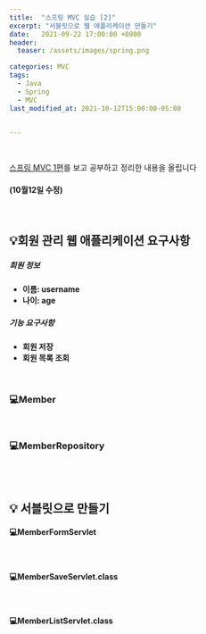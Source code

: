 ```yaml
---
title:  "스프링 MVC 실습 [2]"
excerpt: "서블릿으로 웹 애플리케이션 만들기"
date:   2021-09-22 17:00:00 +0900
header:
  teaser: /assets/images/spring.png

categories: MVC
tags:
  - Java
  - Spring
  - MVC
last_modified_at: 2021-10-12T15:00:00-05:00


---
```


<br/>

[스프링 MVC 1편](https://www.inflearn.com/course/%EC%8A%A4%ED%94%84%EB%A7%81-mvc-1/dashboard)를 보고 공부하고 정리한 내용을 올립니다

#### (10월12일 수정)

<br/>

## 💡회원 관리 웹 애플리케이션 요구사항

##### 회원 정보

- **이름: username**
- **나이: age**

##### 기능 요구사항

- **회원 저장**
- **회원 목록 조회**

<br/>

### 💻Member

<script src="https://gist.github.com/ShinDongHun1/0ebc856730b4632bcbb2d4963d9e5a33.js"></script>

<br/>

### 💻MemberRepository

<script src="https://gist.github.com/ShinDongHun1/42b4d29a83a5ed414bff31ec5d800b6d.js"></script>



<br/>

<br/>

## 💡 서블릿으로 만들기

#### 💻MemberFormServlet

<script src="https://gist.github.com/ShinDongHun1/93042068a527f830a32db1673c475c07.js"></script>

<br/>

#### 💻MemberSaveServlet.class

<script src="https://gist.github.com/ShinDongHun1/2fd4caaedaa1be6a0a5fb217d743055d.js"></script>

<br/>

#### 💻MemberListServlet.class

<script src="https://gist.github.com/ShinDongHun1/6e94072a730aad71d7b465c68c291b88.js"></script>
